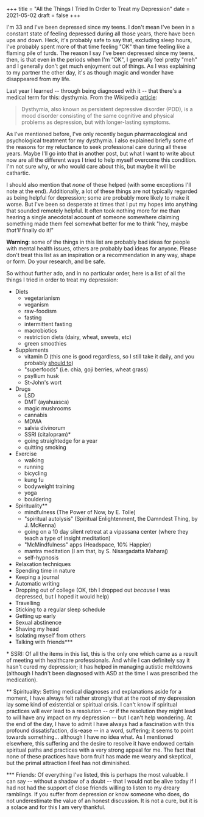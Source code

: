+++
title = "All the Things I Tried In Order to Treat my Depression"
date = 2021-05-02
draft = false
+++

I'm 33 and I've been depressed since my teens. I don't mean I've been in a constant state of feeling depressed during all those years, there have been ups and down. Heck, it's probably safe to say that, excluding sleep hours, I've probably spent more of that time feeling "OK" than time feeling like a flaming pile of turds. The reason I say I've been depressed since my teens, then, is that even in the periods when I'm "OK", I generally feel pretty "meh" and I generally don't get much enjoyment out of things. As I was explaining to my partner the other day, it's as though magic and wonder have disappeared from my life.

Last year I learned -- through being diagnosed with it -- that there's a medical term for this: dysthymia. From the Wikipedia [article](https://en.wikipedia.org/wiki/Dysthymia):

> Dysthymia, also known as persistent depressive disorder (PDD), is a mood disorder consisting of the same cognitive and physical problems as depression, but with longer-lasting symptoms.

As I've mentioned before, I've only recently begun pharmacological and psychological treatment for my dysthymia. I also explained briefly some of the reasons for my reluctance to seek professional care during all these years. Maybe I'll go into that in another post, but what I want to write about now are all the different ways I tried to help myself overcome this condition. I'm not sure why, or who would care about this, but maybe it will be cathartic.

I should also mention that *none* of these helped (with some exceptions I'll note at the end). Additionally, a lot of these things are not typically regarded as being helpful for depression; some are probably more likely to make it worse. But I've been so desperate at times that I put my hopes into anything that sounded remotely helpful. It often took nothing more for me than hearing a single anecdotal account of someone somewhere claiming something made them feel somewhat better for me to think "hey, maybe *that'll* finally do it!"

**Warning**: some of the things in this list are probably bad ideas for people with mental health issues, others are probably bad ideas for anyone. Please don't treat this list as an inspiration or a recommendation in any way, shape or form. Do your research, and be safe.

So without further ado, and in no particular order, here is a list of all the things I tried in order to treat my depression:

- Diets
	+ vegetarianism
	+ veganism
	+ raw-foodism
	+ fasting
	+ intermittent fasting
	+ macrobiotics
	+ restriction diets (dairy, wheat, sweets, etc)
	+ green smoothies
- Supplements
	+ vitamin D (this one is good regardless, so I still take it daily, and you probably [should to](https://www.health.harvard.edu/staying-healthy/supplements-a-scorecard))
	+ "superfoods" (i.e. chia, goji berries, wheat grass)
	+ psyllium husk
	+ St-John's wort
- Drugs
	+ LSD
	+ DMT (ayahuasca)
	+ magic mushrooms
	+ cannabis
	+ MDMA
	+ salvia divinorum
	+ SSRI (citalopram)*
	+ going straightedge for a year
	+ quitting smoking
- Exercise
	+ walking
	+ running
	+ bicycling
	+ kung fu
	+ bodyweight training
	+ yoga
	+ bouldering
- Spirituality**
	+ mindfulness (The Power of Now, by E. Tolle)
	+ "spiritual autolysis" (Spiritual Enlightenment, the Damndest Thing, by J. McKenna)
	+ going on a 10 day silent retreat at a vipassana center (where they teach a type of insight meditation)
	+ "McMindfulness" apps (Headspace, 10% Happier)
	+ mantra meditation (I am that, by S. Nisargadatta Maharaj)
	+ self-hypnosis
- Relaxation techniques
- Spending time in nature
- Keeping a journal
- Automatic writing
- Dropping out of college (OK, tbh I dropped out *because* I was depressed, but I hoped it would help)
- Travelling
- Sticking to a regular sleep schedule
- Getting up early
- Sexual abstinence
- Shaving my head
- Isolating myself from others
- Talking with friends\***


\* SSRI: Of all the items in this list, this is the only one which came as a result of meeting with healthcare professionals. And while I can definitely say it hasn't cured my depression; it has helped in managing autistic meltdowns (although I hadn't been diagnosed with ASD at the time I was prescribed the medication).

\** Spirituality: Setting medical diagnoses and explanations aside for a moment, I have always felt rather strongly that at the root of my depression lay some kind of existential or spiritual crisis. I can't know if spiritual practices will ever lead to a resolution -- or if the resolution they might lead to will have any impact on my depression -- but I can't help wondering. At the end of the day, I have to admit I have always had a fascination with this profound dissatisfaction, dis-ease -- in a word, suffering; it seems to point towards something... although I have no idea what. As I mentioned elsewhere, this suffering and the desire to resolve it have endowed certain spiritual paths and practices with a very strong appeal for me. The fact that none of these practices have born fruit has made me weary and skeptical, but the primal attraction I feel has not diminished.

\*** Friends: Of everything I've listed, this is perhaps the most valuable. I can say -- without a shadow of a doubt -- that I would not be alive today if I had not had the support of close friends willing to listen to my dreary ramblings. If you suffer from depression or know someone who does, do not underestimate the value of an honest discussion. It is not a cure, but it is a solace and for this I am very thankful.